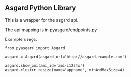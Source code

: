 Asgard Python Library
---------------------

This is a wrapper for the asgard api.

The api mapping is in pyasgard/endpoints.py

Example usage:
```
from pyasgard import Asgard

asgard = Asgard(asgard_url='http://asgard.example.com')

asgard.show_ami(ami_id='ami-i1234x')
asgard.cluster_resize(name='appname', minAndMaxSize=4)

```
